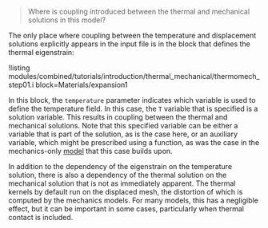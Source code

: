 > Where is coupling introduced between the thermal and mechanical solutions in
> this model?

The only place where coupling between the temperature and displacement solutions
explicitly appears in the input file is in the block that defines the thermal 
eigenstrain:

!listing modules/combined/tutorials/introduction/thermal_mechanical/thermomech_step01.i block=Materials/expansion1

In this block, the `temperature` parameter indicates which variable is used to
define the temperature field. In this case, the `T` variable that is specified
is a solution variable. This results in coupling between the thermal and
mechanical solutions. Note that this specified variable can be either a variable
that is part of the solution, as is the case here, or an auxiliary variable,
which might be prescribed using a function, as was the case in the mechanics-only
[model](tensor_mechanics/tutorials/introduction/step03a.md) that this case builds
upon.

In addition to the dependency of the eigenstrain on the temperature solution,
there is also a dependency of the thermal solution on the mechanical solution
that is not as immediately apparent. The thermal kernels by default run on the
displaced mesh, the distortion of which is computed by the mechanics models.
For many models, this has a negligible effect, but it can be important in some
cases, particularly when thermal contact is included.
